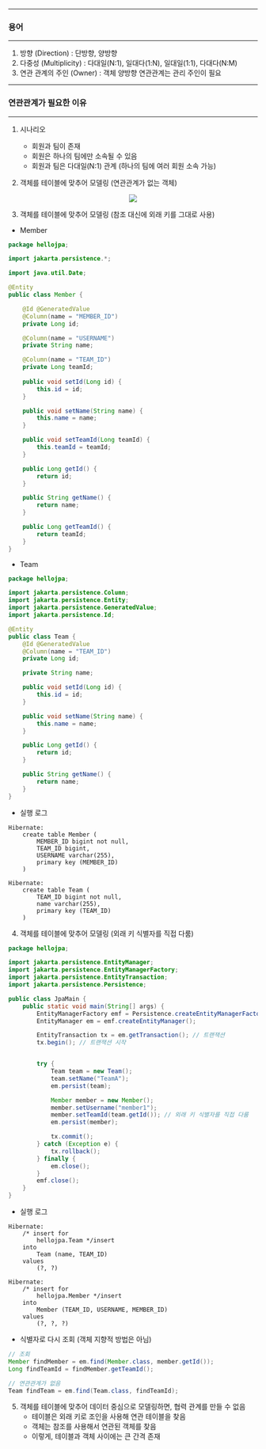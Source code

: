-----
### 용어
-----
1. 방향 (Direction) : 단방향, 양방향
2. 다중성 (Multiplicity) : 다대일(N:1), 일대다(1:N), 일대일(1:1), 다대다(N:M)
3. 연관 관계의 주인 (Owner) : 객체 양방향 연관관계는 관리 주인이 필요

-----
### 연관관계가 필요한 이유
-----
1. 시나리오
   - 회원과 팀이 존재
   - 회원은 하나의 팀에만 소속될 수 있음
   - 회원과 팀은 다대일(N:1) 관계 (하나의 팀에 여러 회원 소속 가능)

2. 객체를 테이블에 맞추어 모델링 (연관관계가 없는 객체)
<div align="center">
<img src="https://github.com/user-attachments/assets/b9978fea-1a91-43ea-a188-d46dc4efd9ac">
</div>

3. 객체를 테이블에 맞추어 모델링 (참조 대신에 외래 키를 그대로 사용)
  - Member
```java
package hellojpa;

import jakarta.persistence.*;

import java.util.Date;

@Entity
public class Member {

    @Id @GeneratedValue
    @Column(name = "MEMBER_ID")
    private Long id;

    @Column(name = "USERNAME")
    private String name;

    @Column(name = "TEAM_ID")
    private Long teamId;
    
    public void setId(Long id) {
        this.id = id;
    }

    public void setName(String name) {
        this.name = name;
    }

    public void setTeamId(Long teamId) {
        this.teamId = teamId;
    }

    public Long getId() {
        return id;
    }

    public String getName() {
        return name;
    }

    public Long getTeamId() {
        return teamId;
    }
}
```

  - Team
```java
package hellojpa;

import jakarta.persistence.Column;
import jakarta.persistence.Entity;
import jakarta.persistence.GeneratedValue;
import jakarta.persistence.Id;

@Entity
public class Team {
    @Id @GeneratedValue
    @Column(name = "TEAM_ID")
    private Long id;

    private String name;

    public void setId(Long id) {
        this.id = id;
    }

    public void setName(String name) {
        this.name = name;
    }

    public Long getId() {
        return id;
    }

    public String getName() {
        return name;
    }
}
```

  - 실행 로그
```
Hibernate: 
    create table Member (
        MEMBER_ID bigint not null,
        TEAM_ID bigint,
        USERNAME varchar(255),
        primary key (MEMBER_ID)
    )

Hibernate: 
    create table Team (
        TEAM_ID bigint not null,
        name varchar(255),
        primary key (TEAM_ID)
    )
```

4. 객체를 테이블에 맞추어 모델링 (외래 키 식별자를 직접 다룸)
```java
package hellojpa;

import jakarta.persistence.EntityManager;
import jakarta.persistence.EntityManagerFactory;
import jakarta.persistence.EntityTransaction;
import jakarta.persistence.Persistence;

public class JpaMain {
    public static void main(String[] args) {
        EntityManagerFactory emf = Persistence.createEntityManagerFactory("hello");
        EntityManager em = emf.createEntityManager();

        EntityTransaction tx = em.getTransaction(); // 트랜잭션
        tx.begin(); // 트랜잭션 시작


        try {
            Team team = new Team();
            team.setName("TeamA");
            em.persist(team);

            Member member = new Member();
            member.setUsername("member1");
            member.setTeamId(team.getId()); // 외래 키 식별자를 직접 다룸
            em.persist(member);

            tx.commit();
        } catch (Exception e) {
            tx.rollback();
        } finally {
            em.close();
        }
        emf.close();
    }
}
```

  - 실행 로그
```
Hibernate: 
    /* insert for
        hellojpa.Team */insert 
    into
        Team (name, TEAM_ID) 
    values
        (?, ?)

Hibernate: 
    /* insert for
        hellojpa.Member */insert 
    into
        Member (TEAM_ID, USERNAME, MEMBER_ID) 
    values
        (?, ?, ?)
```

  - 식별자로 다시 조회 (객체 지향적 방법은 아님)
```java
// 조회
Member findMember = em.find(Member.class, member.getId());
Long findTeamId = findMember.getTeamId();

// 연관관계가 없음
Team findTeam = em.find(Team.class, findTeamId);
```

5. 객체를 테이블에 맞추어 데이터 중심으로 모델링하면, 협력 관계를 만들 수 없음
   - 테이블은 외래 키로 조인을 사용해 연관 테이블을 찾음
   - 객체는 참조를 사용해서 연관된 객체를 찾음
   - 이렇게, 테이블과 객체 사이에는 큰 간격 존재
